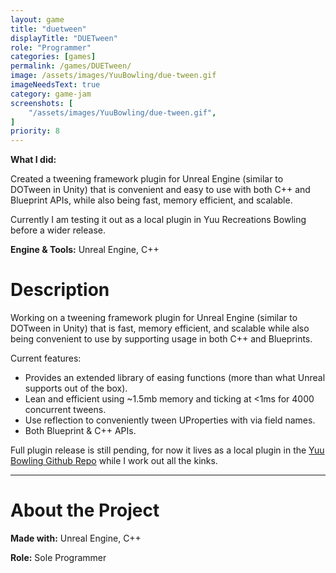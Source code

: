```yaml
---
layout: game
title: "duetween"
displayTitle: "DUETween"
role: "Programmer"
categories: [games]
permalink: /games/DUETween/
image: /assets/images/YuuBowling/due-tween.gif
imageNeedsText: true
category: game-jam
screenshots: [
    "/assets/images/YuuBowling/due-tween.gif",
]
priority: 8 
---
```

**What I did:** 

Created a tweening framework plugin for Unreal Engine (similar to DOTween in Unity) that is convenient and easy to use with both C++ and Blueprint APIs, while also being fast, memory efficient, and scalable.

Currently I am testing it out as a local plugin in Yuu Recreations Bowling before a wider release.

**Engine & Tools:** Unreal Engine, C++
<!--more-->


# Description
Working on a tweening framework plugin for Unreal Engine (similar to DOTween in Unity) that is fast, memory efficient, and scalable while also being convenient to use by supporting usage in both C++ and Blueprints.

Current features:
- Provides an extended library of easing functions (more than what Unreal supports out of the box).
- Lean and efficient using ~1.5mb memory and ticking at <1ms for 4000 concurrent tweens.
- Use reflection to conveniently tween UProperties with via field names.
- Both Blueprint & C++ APIs.


Full plugin release is still pending, for now it lives as a local plugin in the [Yuu Bowling Github Repo](https://github.com/jaideng123/UnrealBowling/tree/master/Plugins/DUETween) while I work out all the kinks.

---
# About the Project
**Made with:** Unreal Engine, C++

**Role:** Sole Programmer

